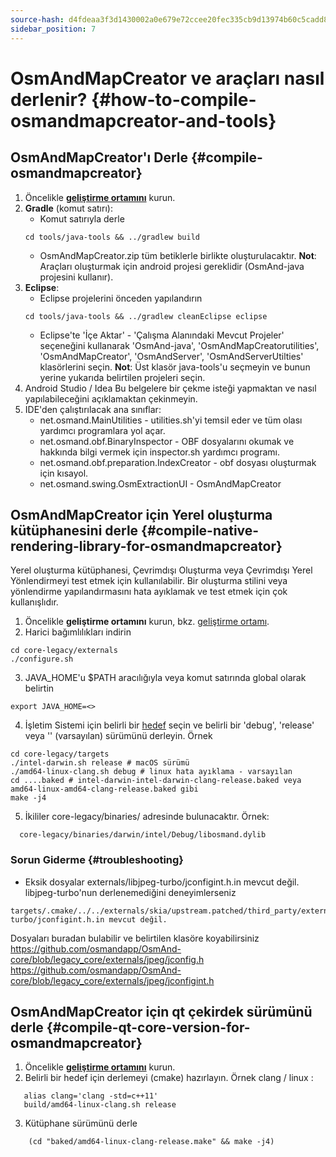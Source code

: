 ```yaml
---
source-hash: d4fdeaa3f3d1430002a0e679e72ccee20fec335cb9d13974b60c5cadd82a094e
sidebar_position: 7
---
```


# OsmAndMapCreator ve araçları nasıl derlenir? {#how-to-compile-osmandmapcreator-and-tools}


## OsmAndMapCreator'ı Derle {#compile-osmandmapcreator}
1. Öncelikle **[geliştirme ortamını](setup-the-dev-environment.md)** kurun.
2. **Gradle** (komut satırı):
    - Komut satırıyla derle
    ```
    cd tools/java-tools && ../gradlew build
    ```
    - OsmAndMapCreator.zip tüm betiklerle birlikte oluşturulacaktır.
    **Not**: Araçları oluşturmak için android projesi gereklidir (OsmAnd-java projesini kullanır).
3. **Eclipse**:
    - Eclipse projelerini önceden yapılandırın
    ```
    cd tools/java-tools && ../gradlew cleanEclipse eclipse
    ```
    - Eclipse'te 'İçe Aktar' - 'Çalışma Alanındaki Mevcut Projeler' seçeneğini kullanarak 'OsmAnd-java', 'OsmAndMapCreatorutilities', 'OsmAndMapCreator', 'OsmAndServer', 'OsmAndServerUtilties' klasörlerini seçin.
    **Not**: Üst klasör java-tools'u seçmeyin ve bunun yerine yukarıda belirtilen projeleri seçin.
4. Android Studio / Idea
    Bu belgelere bir çekme isteği yapmaktan ve nasıl yapılabileceğini açıklamaktan çekinmeyin.
5. IDE'den çalıştırılacak ana sınıflar:
   - net.osmand.MainUtilities - utilities.sh'yi temsil eder ve tüm olası yardımcı programlara yol açar.
   - net.osmand.obf.BinaryInspector - OBF dosyalarını okumak ve hakkında bilgi vermek için inspector.sh yardımcı programı.
   - net.osmand.obf.preparation.IndexCreator - obf dosyası oluşturmak için kısayol.
   - net.osmand.swing.OsmExtractionUI - OsmAndMapCreator

## OsmAndMapCreator için Yerel oluşturma kütüphanesini derle {#compile-native-rendering-library-for-osmandmapcreator}
Yerel oluşturma kütüphanesi, Çevrimdışı Oluşturma veya Çevrimdışı Yerel Yönlendirmeyi test etmek için kullanılabilir. Bir oluşturma stilini veya yönlendirme yapılandırmasını hata ayıklamak ve test etmek için çok kullanışlıdır.

1. Öncelikle **geliştirme ortamını** kurun, bkz. [geliştirme ortamı](./setup-the-dev-environment).
2. Harici bağımlılıkları indirin
 ```
 cd core-legacy/externals
 ./configure.sh
 ```
3. JAVA_HOME'u $PATH aracılığıyla veya komut satırında global olarak belirtin
  ```
  export JAVA_HOME=<>
  ```
4. İşletim Sistemi için belirli bir [hedef](https://github.com/osmandapp/OsmAnd-core/tree/legacy_core/targets) seçin ve belirli bir 'debug', 'release' veya '' (varsayılan) sürümünü derleyin. Örnek
  ```
  cd core-legacy/targets
  ./intel-darwin.sh release # macOS sürümü
  ./amd64-linux-clang.sh debug # linux hata ayıklama - varsayılan
  cd ....baked # intel-darwin-intel-darwin-clang-release.baked veya amd64-linux-amd64-clang-release.baked gibi
  make -j4
  ```
5. İkililer core-legacy/binaries/ adresinde bulunacaktır.
Örnek:
  ```
    core-legacy/binaries/darwin/intel/Debug/libosmand.dylib
  ```

### Sorun Giderme {#troubleshooting}
- Eksik dosyalar externals/libjpeg-turbo/jconfigint.h.in mevcut değil.
libjpeg-turbo'nun derlenemediğini deneyimlerseniz
```
targets/.cmake/../../externals/skia/upstream.patched/third_party/externals/libjpeg-turbo/jconfigint.h.in mevcut değil.
```
Dosyaları buradan bulabilir ve belirtilen klasöre koyabilirsiniz
https://github.com/osmandapp/OsmAnd-core/blob/legacy_core/externals/jpeg/jconfig.h
https://github.com/osmandapp/OsmAnd-core/blob/legacy_core/externals/jpeg/jconfigint.h

## OsmAndMapCreator için qt çekirdek sürümünü derle {#compile-qt-core-version-for-osmandmapcreator}
1. Öncelikle **[geliştirme ortamını](setup-the-dev-environment.md)** kurun.
2. Belirli bir hedef için derlemeyi (cmake) hazırlayın. Örnek clang / linux :
```
   alias clang='clang -std=c++11'
   build/amd64-linux-clang.sh release
```
3. Kütüphane sürümünü derle
```
    (cd "baked/amd64-linux-clang-release.make" && make -j4)
```